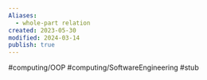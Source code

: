 ```yaml
---
Aliases:
  - whole-part relation
created: 2023-05-30
modified: 2024-03-14
publish: true
---
```


#computing/OOP #computing/SoftwareEngineering #stub